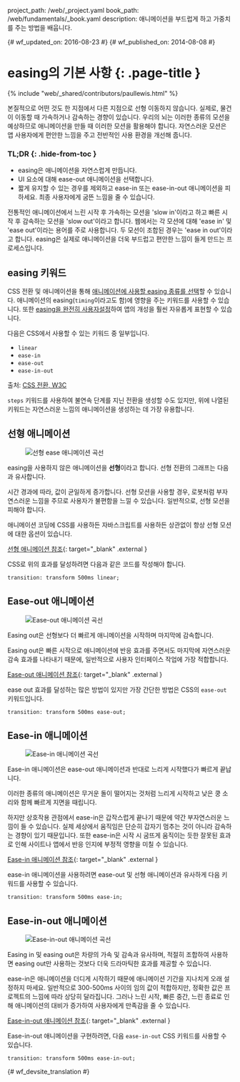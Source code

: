 project_path: /web/_project.yaml
book_path: /web/fundamentals/_book.yaml
description: 애니메이션을 부드럽게 하고 가중치를 주는 방법을 배웁니다.

{# wf_updated_on: 2016-08-23 #}
{# wf_published_on: 2014-08-08 #}

# easing의 기본 사항 {: .page-title }

{% include "web/_shared/contributors/paullewis.html" %}

본질적으로 어떤 것도 한 지점에서 다른 지점으로 선형 이동하지 않습니다. 실제로, 물건이 이동할 때 가속하거나 감속하는 경향이 있습니다. 우리의 뇌는 이러한 종류의 모션을 예상하므로 애니메이션을 만들 때 이러한 모션을 활용해야 합니다. 자연스러운 모션은 앱 사용자에게 편안한 느낌을 주고 전반적인 사용 환경을 개선해 줍니다.

### TL;DR {: .hide-from-toc }
* easing은 애니메이션을 자연스럽게 만듭니다.
* UI 요소에 대해 ease-out 애니메이션을 선택합니다.
* 짧게 유지할 수 있는 경우를 제외하고 ease-in 또는 ease-in-out 애니메이션을 피하세요. 최종 사용자에게 굼뜬 느낌을 줄 수 있습니다.


전통적인 애니메이션에서 느린 시작 후 가속하는 모션을 'slow in'이라고 하고 빠른 시작 후 감속하는 모션을 'slow out'이라고 합니다. 웹에서는 각 모션에 대해 'ease in' 및 'ease out'이라는 용어를 주로 사용합니다. 두 모션이 조합된 경우는 'ease in out'이라고 합니다. easing은 실제로 애니메이션을 더욱 부드럽고 편안한 느낌이 들게 만드는 프로세스입니다.

## easing 키워드

CSS 전환 및 애니메이션을 통해 [애니메이션에 사용할 easing 종류를 선택](choosing-the-right-easing)할 수 있습니다. 애니메이션의 easing(`timing`이라고도 함)에 영향을 주는 키워드를 사용할 수 있습니다. 또한 [easing을 완전히 사용자설정](custom-easing)하여 앱의 개성을 훨씬 자유롭게 표현할 수 있습니다.

다음은 CSS에서 사용할 수 있는 키워드 중 일부입니다.

* `linear`
* `ease-in`
* `ease-out`
* `ease-in-out`

출처: [CSS 전환, W3C](http://www.w3.org/TR/css3-transitions/#transition-timing-function-property)

`steps` 키워드를 사용하여 불연속 단계를 지닌 전환을 생성할 수도 있지만, 위에 나열된 키워드는 자연스러운 느낌의 애니메이션을 생성하는 데 가장 유용합니다.

## 선형 애니메이션

<div class="attempt-right">
  <figure>
    <img src="images/linear.png" alt="선형 ease 애니메이션 곡선" />
  </figure>
</div>

easing을 사용하지 않은 애니메이션을 **선형**이라고 합니다. 선형 전환의 그래프는 다음과 유사합니다.

시간 경과에 따라, 값이 균일하게 증가합니다. 선형 모션을 사용할 경우, 로봇처럼 부자연스러운 느낌을 주므로 사용자가 불편함을 느낄 수 있습니다. 일반적으로, 선형 모션을 피해야 합니다.

애니메이션 코딩에 CSS를 사용하든 자바스크립트를 사용하든 상관없이 항상 선형 모션에 대한 옵션이 있습니다. 

[선형 애니메이션 참조](https://googlesamples.github.io/web-fundamentals/fundamentals/design-and-ux/animations/box-move-linear.html){: target="_blank" .external }

<div style="clear:both;"></div>

CSS로 위의 효과를 달성하려면 다음과 같은 코드를 작성해야 합니다.


    transition: transform 500ms linear;
    


## Ease-out 애니메이션

<div class="attempt-right">
  <figure>
    <img src="images/ease-out.png" alt="Ease-out 애니메이션 곡선" />
  </figure>
</div>

Easing out은 선형보다 더 빠르게 애니메이션을 시작하며 마지막에 감속합니다.

Easing out은 빠른 시작으로 애니메이션에 반응 효과를 주면서도 마지막에 자연스러운 감속 효과를 나타내기 때문에, 일반적으로 사용자 인터페이스 작업에 가장 적합합니다.

[Ease-out 애니메이션 참조](https://googlesamples.github.io/web-fundamentals/fundamentals/design-and-ux/animations/box-move-ease-out.html){: target="_blank" .external }

<div style="clear:both;"></div>

ease out 효과를 달성하는 많은 방법이 있지만 가장 간단한 방법은 CSS의 `ease-out` 키워드입니다.


    transition: transform 500ms ease-out;
    


## Ease-in 애니메이션

<div class="attempt-right">
  <figure>
    <img src="images/ease-in.png" alt="Ease-in 애니메이션 곡선" />
  </figure>
</div>

Ease-in 애니메이션은 ease-out 애니메이션과 반대로 느리게 시작했다가 빠르게 끝납니다.

이러한 종류의 애니메이션은 무거운 돌이 떨어지는 것처럼 느리게 시작하고 낮은 쿵 소리와 함께 빠르게 지면을 때립니다.

하지만 상호작용 관점에서 ease-in은 갑작스럽게 끝나기 때문에 약간 부자연스러운 느낌이 들 수 있습니다. 실제 세상에서 움직임은 단순히 갑자기 멈추는 것이 아니라 감속하는 경향이 있기 때문입니다. 또한 ease-in은 시작 시 굼뜨게 움직이는 듯한 잘못된 효과로 인해 사이트나 앱에서 반응 인지에 부정적 영향을 미칠 수 있습니다.

[Ease-in 애니메이션 참조](https://googlesamples.github.io/web-fundamentals/fundamentals/design-and-ux/animations/box-move-ease-in.html){: target="_blank" .external }

<div style="clear:both;"></div>

ease-in 애니메이션을 사용하려면 ease-out 및 선형 애니메이션과 유사하게 다음 키워드를 사용할 수 있습니다.


    transition: transform 500ms ease-in;
    

## Ease-in-out 애니메이션

<div class="attempt-right">
  <figure>
    <img src="images/ease-in-out.png" alt="Ease-in-out 애니메이션 곡선" />
  </figure>
</div>

Easing in 및 easing out은 차량의 가속 및 감속과 유사하며, 적절히 조합하여 사용하면 easing out만 사용하는 것보다 더욱 드라마틱한 효과를 제공할 수 있습니다.

ease-in은 애니메이션을 더디게 시작하기 때문에 애니메이션 기간을 지나치게 오래 설정하지 마세요. 일반적으로 300-500ms 사이의 임의 값이 적합하지만, 정확한 값은 프로젝트의 느낌에 따라 상당히 달라집니다. 그러나 느린 시작, 빠른 중간, 느린 종료로 인해 애니메이션의 대비가 증가하여 사용자에게 만족감을 줄 수 있습니다.

[Ease-in-out 애니메이션 참조](https://googlesamples.github.io/web-fundamentals/fundamentals/design-and-ux/animations/box-move-ease-in-out.html){: target="_blank" .external }

<div style="clear:both;"></div>


Ease-in-out 애니메이션을 구현하려면, 다음 `ease-in-out` CSS 키워드를 사용할 수 있습니다.


    transition: transform 500ms ease-in-out;
    




{# wf_devsite_translation #}
